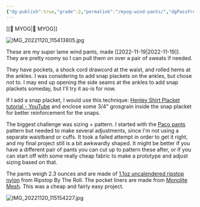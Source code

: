 ```yaml
---
{"dg-publish":true,"grade":2,"permalink":"/myog-wind-pants/","dgPassFrontmatter":true}
---
```



[[📘 MYOG\|📘 MYOG]]

![IMG_20221120_115413805.jpg](/img/user/98-attachments/IMG_20221120_115413805.jpg)

These are my super lame wind pants, made [[2022-11-19\|2022-11-19]]. They are pretty roomy so I can pull them on over a pair of sweats if needed.

They have pockets, a shock cord drawcord at the waist, and rolled hems at the ankles. I was considering to add snap plackets on the ankles, but chose not to. I may end up opening the side seams at the ankles to add snap plackets someday, but I'll try it as-is for now.

If I add a snap placket, I would use this technique: [Henley Shirt Placket tutorial - YouTube](https://www.youtube.com/watch?v=4bVtTBWDpM8) and enclose some 3/4" grosgrain inside the snap placket for better reinforcement for the snaps. 

The biggest challenge was sizing + pattern. I started with the [Paco pants](https://freesewing.org/designs/paco/) pattern but needed to make several adjustments, since I'm not using a separate waistband or cuffs. It took a failed attempt in order to get it right, and my final project still is a bit awkwardly shaped. It might be better if you have a different pair of pants you can cut up to pattern these after, or if you can start off with some really cheap fabric to make a prototype and adjust sizing based on that.

The pants weigh 2.3 ounces and are made of [1.1oz uncalendered ripstop nylon](https://ripstopbytheroll.com/products/1-1-oz-ripstop-nylon?variant=43872843268266) from Ripstop By The Roll. The pocket liners are made from [Monolite Mesh](https://ripstopbytheroll.com/collections/breathable-nylon-fabric/products/1-0-oz-monolite-ripstop-nylon-mesh?variant=43872818593962). This was a cheap and fairly easy project.

![IMG_20221120_115154227.jpg](/img/user/98-attachments/IMG_20221120_115154227.jpg)